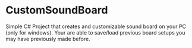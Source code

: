 # CustomSoundBoard

Simple C# Project that creates and customizable sound board on your PC (only for windows).
Your are able to save/load previous board setups you may have previously made before.
